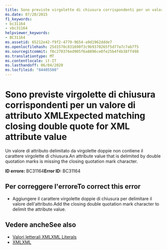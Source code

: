 ```yaml
---
title: Sono previste virgolette di chiusura corrispondenti per un valore di attributo XML
ms.date: 07/20/2015
f1_keywords:
- bc31164
- vbc31164
helpviewer_keywords:
- BC31164
ms.assetid: 65212e42-f9f2-4779-9654-a9d1962ddde7
ms.openlocfilehash: 25d1578c831690f3c9b9370265f5d77a7c7ab7f5
ms.sourcegitcommit: f8c270376ed905f6a8896ce0fe25b4f4b38ff498
ms.translationtype: MT
ms.contentlocale: it-IT
ms.lasthandoff: 06/04/2020
ms.locfileid: "84405508"
---
```

# <a name="expected-matching-closing-double-quote-for-xml-attribute-value"></a><span data-ttu-id="f4fc6-102">Sono previste virgolette di chiusura corrispondenti per un valore di attributo XML</span><span class="sxs-lookup"><span data-stu-id="f4fc6-102">Expected matching closing double quote for XML attribute value</span></span>
<span data-ttu-id="f4fc6-103">Un valore di attributo delimitato da virgolette doppie non contiene il carattere virgolette di chiusura.</span><span class="sxs-lookup"><span data-stu-id="f4fc6-103">An attribute value that is delimited by double quotation marks is missing the closing quotation mark character.</span></span>  
  
 <span data-ttu-id="f4fc6-104">**ID errore:** BC31164</span><span class="sxs-lookup"><span data-stu-id="f4fc6-104">**Error ID:** BC31164</span></span>  
  
## <a name="to-correct-this-error"></a><span data-ttu-id="f4fc6-105">Per correggere l'errore</span><span class="sxs-lookup"><span data-stu-id="f4fc6-105">To correct this error</span></span>  
  
- <span data-ttu-id="f4fc6-106">Aggiungere il carattere virgolette doppie di chiusura per delimitare il valore dell'attributo.</span><span class="sxs-lookup"><span data-stu-id="f4fc6-106">Add the closing double quotation mark character to delimit the attribute value.</span></span>  
  
## <a name="see-also"></a><span data-ttu-id="f4fc6-107">Vedere anche</span><span class="sxs-lookup"><span data-stu-id="f4fc6-107">See also</span></span>

- [<span data-ttu-id="f4fc6-108">Valori letterali XML</span><span class="sxs-lookup"><span data-stu-id="f4fc6-108">XML Literals</span></span>](../language-reference/xml-literals/index.md)
- [<span data-ttu-id="f4fc6-109">XML</span><span class="sxs-lookup"><span data-stu-id="f4fc6-109">XML</span></span>](../programming-guide/language-features/xml/index.md)
